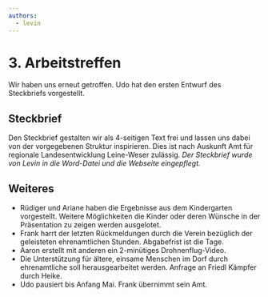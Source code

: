 ```yaml
---
authors:
  - levin
---
```


# 3. Arbeitstreffen

Wir haben uns erneut getroffen. Udo hat den ersten Entwurf des Steckbriefs
vorgestellt.

<!-- truncate -->

## Steckbrief

Den Steckbrief gestalten wir als 4-seitigen Text frei und lassen uns dabei von
der vorgegebenen Struktur inspirieren. Dies ist nach Auskunft Amt für regionale
Landesentwicklung Leine-Weser zulässig. _Der Steckbrief wurde von Levin in die
Word-Datei und die Webseite eingepflegt._

## Weiteres

- Rüdiger und Ariane haben die Ergebnisse aus dem Kindergarten vorgestellt.
  Weitere Möglichkeiten die Kinder oder deren Wünsche in der Präsentation zu
  zeigen werden ausgelotet.
- Frank harrt der letzten Rückmeldungen durch die Verein bezüglich der
  geleisteten ehrenamtlichen Stunden. Abgabefrist ist die Tage.
- Aaron erstellt mit anderen ein 2-minütiges Drohnenflug-Video.
- Die Unterstützung für ältere, einsame Menschen im Dorf durch ehrenamtliche
  soll herausgearbeitet werden. Anfrage an Friedl Kämpfer durch Heike.
- Udo pausiert bis Anfang Mai. Frank übernimmt sein Amt.
